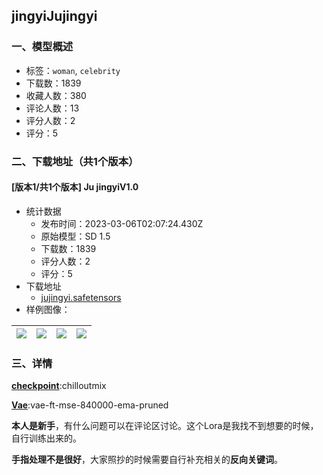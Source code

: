 ## jingyiJujingyi
### 一、模型概述

- 标签：`woman`, `celebrity`
- 下载数：1839
- 收藏人数：380
- 评论人数：13
- 评分人数：2
- 评分：5

### 二、下载地址（共1个版本）

#### [版本1/共1个版本] Ju jingyiV1.0

- 统计数据
  - 发布时间：2023-03-06T02:07:24.430Z
  - 原始模型：SD 1.5
  - 下载数：1839
  - 评分人数：2
  - 评分：5
- 下载地址
  - [jujingyi.safetensors](https://civitai.com/api/download/models/17819)
- 样例图像：

| <img src="https://image.civitai.com/xG1nkqKTMzGDvpLrqFT7WA/4f87e0b1-99ca-4831-2d79-ec70229b4d00/width=450/261527.jpeg" /> | <img src="https://image.civitai.com/xG1nkqKTMzGDvpLrqFT7WA/bb0b7790-53f2-4925-7712-5c3ced40e400/width=450/182339.jpeg" /> | <img src="https://image.civitai.com/xG1nkqKTMzGDvpLrqFT7WA/7d1e3271-70a7-43b5-fddc-5cbfcba7c300/width=450/182338.jpeg" /> | <img src="https://image.civitai.com/xG1nkqKTMzGDvpLrqFT7WA/898317ea-5163-490f-150e-904f26b54e00/width=450/185131.jpeg" /> |
| ---- | ---- | ---- | ---- |


### 三、详情
<p><strong><u>checkpoint</u></strong>:chilloutmix</p><p><strong><u>Vae</u></strong>:vae-ft-mse-840000-ema-pruned</p><p><strong>本人是新手</strong>，有什么问题可以在评论区讨论。这个Lora是我找不到想要的时候，自行训练出来的。</p><p><strong>手指处理不是很好</strong>，大家照抄的时候需要自行补充相关的<strong>反向关键词</strong>。</p><p></p>